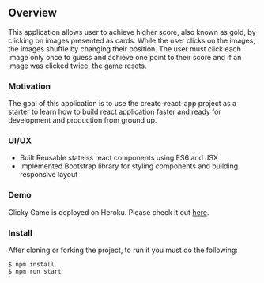 ## Overview

This application allows user to achieve higher score, also known as gold, by clicking on images presented as cards. While the user clicks on the images, the images shuffle by changing their position. The user must click each image only once to guess and achieve one point to their score and if an image was clicked twice, the game resets.


### Motivation

The goal of this application is to use the create-react-app project as a starter to learn how to build react application faster and ready for development and production from ground up.


### UI/UX 
* Built Reusable statelss react components using ES6 and JSX 
* Implemented Bootstrap library for styling components and building responsive layout

### Demo
	
Clicky Game is deployed on Heroku. Please check it out [here](https://leaugeofclicky.herokuapp.com/).


### Install

After cloning or forking the project, to run it you must do the following:

```
$ npm install
$ npm run start

```
